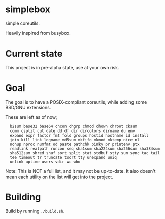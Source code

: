 # simplebox
simple coreutils.

Heavily inspired from busybox.

# Current state
This project is in pre-alpha state, use at your own risk.

# Goal
The goal is to have a POSIX-compliant coreutils, while adding some BSD/GNU extensions.

These are left as of now;

```
  b2sum base32 base64 chcon chgrp chmod chown chroot cksum
  comm csplit cut date dd df dir dircolors dirname du env
  expand expr factor fmt fold groups hostid hostname id install
  join kill link logname md5sum mkfifo mknod mktemp nice nl
  nohup nproc numfmt od paste pathchk pinky pr printenv ptx 
  readlink realpath runcon seq sha1sum sha224sum sha256sum sha384sum
  sha512sum shred shuf sort split stat stdbuf stty sum sync tac tail
  tee timeout tr truncate tsort tty unexpand uniq
  unlink uptime users vdir wc who
```

Note: This is NOT a full list, and it may not be up-to-date. It also doesn't mean each utility on the list will get into the project.

# Building
Build by running `./build.sh`.

